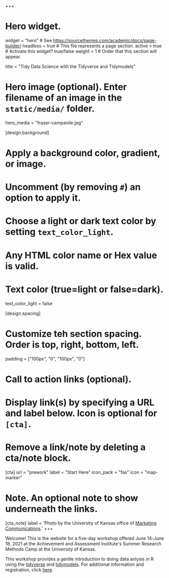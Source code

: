 +++
# Hero widget.
widget = "hero"  # See https://sourcethemes.com/academic/docs/page-builder/
headless = true  # This file represents a page section.
active = true  # Activate this widget? true/false
weight = 1  # Order that this section will appear.

title = "Tidy Data Science with the Tidyverse and Tidymodels"

# Hero image (optional). Enter filename of an image in the `static/media/` folder.
hero_media = "fraser-campanile.jpg"

[design.background]
  # Apply a background color, gradient, or image.
  #   Uncomment (by removing `#`) an option to apply it.
  #   Choose a light or dark text color by setting `text_color_light`.
  #   Any HTML color name or Hex value is valid.

  # Text color (true=light or false=dark).
  text_color_light = false

[design.spacing]
  # Customize teh section spacing. Order is top, right, bottom, left.
  padding = ["100px", "0", "100px", "0"]

# Call to action links (optional).
#   Display link(s) by specifying a URL and label below. Icon is optional for `[cta]`.
#   Remove a link/note by deleting a cta/note block.
[cta]
  url = "prework"
  label = "Start Here"
  icon_pack = "fas"
  icon = "map-marker"
  
# Note. An optional note to show underneath the links.
[cta_note]
  label = 'Photo by the University of Kansas office of <a href="https://ku.widencollective.com/portals/vjyspcuh/KUBrandPhotography">Marketing Communications</a>.'
+++

Welcome! This is the website for a five-day workshop offered June 14-June 18, 2021 at the Achievement and Assessment Institute's Summer Research Methods Camp at the University of Kansas.

This workshop provides a gentle introduction to doing data anlysis in R using the [tidyverse](https://tidyverse.org) and [tidymodels](https://tidymodels.org). For additional information and registration, click [here](https://aai.ku.edu/summercamp).
